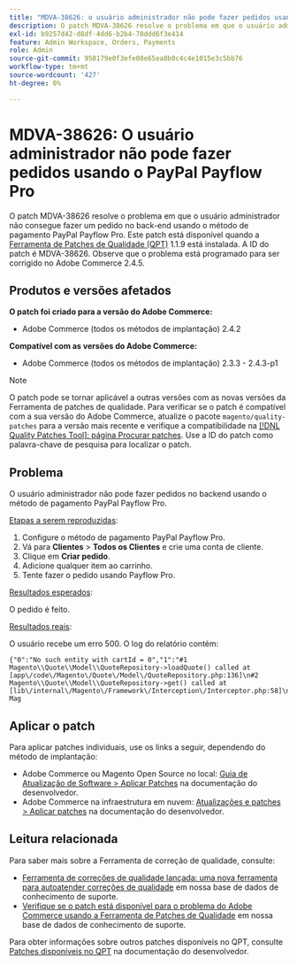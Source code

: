```yaml
---
title: "MDVA-38626: o usuário administrador não pode fazer pedidos usando o PayPal Payflow Pro"
description: O patch MDVA-38626 resolve o problema em que o usuário administrador não consegue fazer um pedido no back-end usando o método de pagamento PayPal Payflow Pro. Este patch está disponível quando a [Ferramenta de correções de qualidade (QPT)](/help/announcements/adobe-commerce-announcements/magento-quality-patches-released-new-tool-to-self-serve-quality-patches.md) 1.1.9 está instalada. A ID do patch é MDVA-38626. Observe que o problema está programado para ser corrigido no Adobe Commerce 2.4.5.
exl-id: b9257d42-d8df-4dd6-b2b4-70ddd6f3e414
feature: Admin Workspace, Orders, Payments
role: Admin
source-git-commit: 958179e0f3efe08e65ea8b0c4c4e1015e3c5bb76
workflow-type: tm+mt
source-wordcount: '427'
ht-degree: 0%

---
```


# MDVA-38626: O usuário administrador não pode fazer pedidos usando o PayPal Payflow Pro

O patch MDVA-38626 resolve o problema em que o usuário administrador não consegue fazer um pedido no back-end usando o método de pagamento PayPal Payflow Pro. Este patch está disponível quando a [Ferramenta de Patches de Qualidade (QPT)](/help/announcements/adobe-commerce-announcements/magento-quality-patches-released-new-tool-to-self-serve-quality-patches.md) 1.1.9 está instalada. A ID do patch é MDVA-38626. Observe que o problema está programado para ser corrigido no Adobe Commerce 2.4.5.

## Produtos e versões afetados

**O patch foi criado para a versão do Adobe Commerce:**

* Adobe Commerce (todos os métodos de implantação) 2.4.2

**Compatível com as versões do Adobe Commerce:**

* Adobe Commerce (todos os métodos de implantação) 2.3.3 - 2.4.3-p1

>[!NOTE]
>
>O patch pode se tornar aplicável a outras versões com as novas versões da Ferramenta de patches de qualidade. Para verificar se o patch é compatível com a sua versão do Adobe Commerce, atualize o pacote `magento/quality-patches` para a versão mais recente e verifique a compatibilidade na [[!DNL Quality Patches Tool]: página Procurar patches](https://devdocs.magento.com/quality-patches/tool.html#patch-grid). Use a ID do patch como palavra-chave de pesquisa para localizar o patch.

## Problema

O usuário administrador não pode fazer pedidos no backend usando o método de pagamento PayPal Payflow Pro.

<u>Etapas a serem reproduzidas</u>:

1. Configure o método de pagamento PayPal Payflow Pro.
1. Vá para **Clientes** > **Todos os Clientes** e crie uma conta de cliente.
1. Clique em **Criar pedido**.
1. Adicione qualquer item ao carrinho.
1. Tente fazer o pedido usando Payflow Pro.

<u>Resultados esperados</u>:

O pedido é feito.

<u>Resultados reais</u>:

O usuário recebe um erro 500. O log do relatório contém:

```
{"0":"No such entity with cartId = 0","1":"#1 Magento\\Quote\\Model\\QuoteRepository->loadQuote() called at [app\/code\/Magento\/Quote\/Model\/QuoteRepository.php:136]\n#2 Magento\\Quote\\Model\\QuoteRepository->get() called at [lib\/internal\/Magento\/Framework\/Interception\/Interceptor.php:58]\n#3 Mag
```

## Aplicar o patch

Para aplicar patches individuais, use os links a seguir, dependendo do método de implantação:

* Adobe Commerce ou Magento Open Source no local: [Guia de Atualização de Software > Aplicar Patches](https://devdocs.magento.com/guides/v2.4/comp-mgr/patching/mqp.html) na documentação do desenvolvedor.
* Adobe Commerce na infraestrutura em nuvem: [Atualizações e patches > Aplicar patches](https://devdocs.magento.com/cloud/project/project-patch.html) na documentação do desenvolvedor.

## Leitura relacionada

Para saber mais sobre a Ferramenta de correção de qualidade, consulte:

* [Ferramenta de correções de qualidade lançada: uma nova ferramenta para autoatender correções de qualidade](/help/announcements/adobe-commerce-announcements/magento-quality-patches-released-new-tool-to-self-serve-quality-patches.md) em nossa base de dados de conhecimento de suporte.
* [Verifique se o patch está disponível para o problema do Adobe Commerce usando a Ferramenta de Patches de Qualidade](/help/support-tools/patches-available-in-qpt-tool/check-patch-for-magento-issue-with-magento-quality-patches.md) em nossa base de dados de conhecimento de suporte.

Para obter informações sobre outros patches disponíveis no QPT, consulte [Patches disponíveis no QPT](https://devdocs.magento.com/quality-patches/tool.html#patch-grid) na documentação do desenvolvedor.
